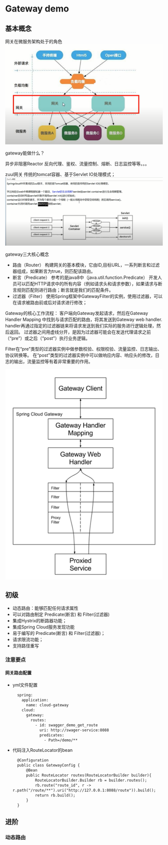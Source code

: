# Gateway demo

## 基本概念
网关在微服务架构处于的角色
![](./src/main/resources/images/20211023102448.png)


gateway能做什么？

异步非阻塞Reactor
反向代理、鉴权、流量控制、熔断、日志监控等等。。。

zuul网关
传统的tomcat容器、基于Servlet IO处理模式；
![](./src/main/resources/images/20211023104102.png)

gateway三大核心概念
- 路由（Router）
构建网关的基本模块，它由ID,目标URL，一系列断言和过滤器组成，如果断言为true，则匹配该路由。
- 断言（Predicate）
参考的是java8中（java.util.function.Predicate）
开发人员可以匹配HTTP请求中的所有内容（例如请求头和请求参数），如果请求与断言规则匹配则进行路由；断言就是我们的匹配条件。
- 过滤器（Filter）
使用Spring框架中GatewayFilter的实例，使用过滤器，可以在请求被路由前或后对请求进行修改；

Gateway的核心工作流程：
客户端向Gateway发起请求，然后在Gateway Handler Mapping 中找到与请求匹配的路由，将其发送到Gateway web handler.
handler再通过指定的过滤器链来将请求发送到我们实际的服务进行逻辑处理，然后返回。
过滤器之间用虚线分开，是因为过滤器可能会在发送代理请求之前（“pre”）或之后（“post”）执行业务逻辑。

Filter在“pre”类型的过滤器实例中做参数校验、权限校验、流量监控、日志输出、协议转换等。
在“post”类型的过滤器实例中可以做响应内容、响应头的修改，日志的输出，流量监控等有着非常重要的作用。


![](./src/main/resources/images/20211023111011.png)
## 初级

- 动态路由：能够匹配任何请求属性
- 可以对路由制定 Predicate(断言) 和 Filter(过滤器)
- 集成Hystrix的断路器功能；
- 集成Spring Cloud服务发现功能
- 易于编写的 Predicate(断言) 和 Filter(过滤器)；
- 请求限流功能；
- 支持路径重写


### 注意要点

#### 网关路由配置

- yml文件配置
  ```
    spring:
      application:
        name: cloud-gateway
      cloud:
        gateway:
          routes:
            - id: swagger_demo_get_route
              uri: http://swager-service:8088
              predicates:
                - Path=/demo/**
  ```
- 代码注入RouteLocator的bean
  ```
    @Configuration
    public class GatewayConfig {
        @Bean
        public RouteLocator routes(RouteLocatorBuilder builder){
            RouteLocatorBuilder.Builder rb = builder.routes();
            rb.route("route_id", r -> r.path("/route/**").uri("http://127.0.0.1:8088/route")).build();
            return rb.build();
        }
    }
  ```
  
## 进阶
### 动态路由
